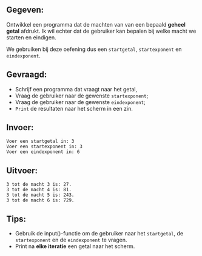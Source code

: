 ## Gegeven:

Ontwikkel een programma dat de machten van van een bepaald **geheel getal** afdrukt. 
Ik wil echter dat de gebruiker kan bepalen bij welke macht we starten en eindigen. 

We gebruiken bij deze oefening dus een `startgetal`, `startexponent` en `eindexponent`.  

## Gevraagd:

* Schrijf een programma dat vraagt naar het getal,
* Vraag de gebruiker naar de gewenste `startexponent`; 
* Vraag de gebruiker naar de gewenste `eindexponent`; 
* `Print` de resultaten naar het scherm in een zin. 


## Invoer: 
```
Voer een startgetal in: 3
Voer een startexponent in: 3
Voer een eindexponent in: 6

```


## Uitvoer: 
```
3 tot de macht 3 is: 27. 
3 tot de macht 4 is: 81. 
3 tot de macht 5 is: 243.
3 tot de macht 6 is: 729. 

```

## Tips: 
* Gebruik de input()-functie om de gebruiker naar het `startgetal`, de `startexponent` en de `eindexponent` te vragen. 
* Print na **elke iteratie** een getal naar het scherm. 
